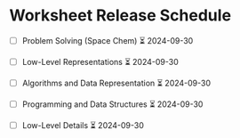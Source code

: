 
# Worksheet Release Schedule
- [ ] Problem Solving (Space Chem) ⏳ 2024-09-30
- [ ] Low-Level Representations ⏳ 2024-09-30
- [ ] Algorithms and Data Representation ⏳ 2024-09-30
- [ ] Programming and Data Structures ⏳ 2024-09-30
- [ ] Low-Level Details ⏳ 2024-09-30



